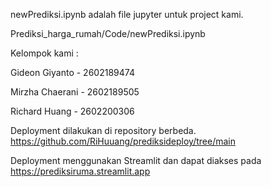 newPrediksi.ipynb adalah file jupyter untuk project kami.

Prediksi_harga_rumah/Code/newPrediksi.ipynb

Kelompok kami :

Gideon Giyanto - 2602189474

Mirzha Chaerani - 2602189505 

Richard Huang - 2602200306

Deployment dilakukan di repository berbeda.
https://github.com/RiHuuang/prediksideploy/tree/main

Deployment menggunakan Streamlit dan dapat diakses pada
https://prediksiruma.streamlit.app 
